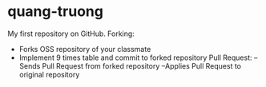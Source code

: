 # quang-truong
My first  repository on GitHub.
Forking:
- Forks OSS repository of your classmate 
- Implement 9 times table and commit to forked repository
Pull Request:
– Sends Pull Request from forked repository 
–Applies Pull Request to original repository
